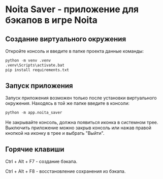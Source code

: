 # Noita Saver - приложение для бэкапов в игре Noita

## Создание виртуального окружения

Откройте консоль и введите в папке проекта данные команды:

```python
python -m venv .venv
.venv\Scripts\activate.bat
pip install requirements.txt
```

## Запуск приложения

Запуск приложения возможен только после установки виртуального окружения. Находясь в той же папке введите в консоли:
```python
python -m app.noita_saver
```
Не закрывайте консоль, должна появиться иконка в системном трее. Выключить приложение можно закрыв консоль или нажав правой кнопкой на иконку в трее и выбрать "Выйти".

## Горячие клавиши

Ctrl + Alt + F7 - создание бэкапа.

Ctrl + Alt + F8 - восстановление сохранения из бэкапа.
